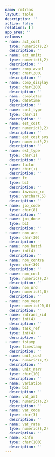 ```yaml
---
name: rmtrans
layout: table
description: ''
active: false
relations: []
app_area: ''
columns:
- name: act_cost
  type: numeric(9,2)
  description: ''
- name: act_units
  type: numeric(6,2)
  description: ''
- name: comp_avail
  type: char(200)
  description: ''
- name: comp_display
  type: char(200)
  description: ''
- name: completed
  type: datetime
  description: ''
- name: cost_type
  type: char(1)
  description: ''
- name: est_cost
  type: numeric(9,2)
  description: ''
- name: est_cost_sys
  type: numeric(9,2)
  description: ''
- name: est_type
  type: char(1)
  description: ''
- name: factor
  type: char(1)
  description: ''
- name: fc
  type: bit
  description: ''
- name: invoice_no
  type: varchar(15)
  description: ''
- name: job_code
  type: char(8)
  description: ''
- name: job_done
  type: bit
  description: ''
- name: nom_acc
  type: char(30)
  description: ''
- name: nom_batch
  type: int(4)
  description: ''
- name: nom_contra
  type: char(30)
  description: ''
- name: nom_cost
  type: numeric(9,2)
  description: ''
- name: nom_prd
  type: numeric(3,0)
  description: ''
- name: nom_year
  type: numeric(10,0)
  description: ''
- name: rmtrans_sid
  type: int(4)
  description: ''
- name: task_ref
  type: int(4)
  description: ''
- name: tstamp
  type: timestamp
  description: ''
- name: unit_cost
  type: numeric(9,2)
  description: ''
- name: unit_narr
  type: char(10)
  description: ''
- name: variation
  type: bit
  description: ''
- name: vat_amt
  type: numeric(6,2)
  description: ''
- name: vat_code
  type: char(3)
  description: ''
- name: vat_rate
  type: numeric(6,2)
  description: ''
- name: xinfo
  type: char(100)
  description: ''
---
```


